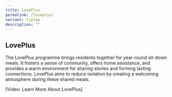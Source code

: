 ```yaml
---
title: LovePlus
permalink: /loveplus/
variant: tiptap
description: ""
---
```

<h2>LovePlus</h2>
<p>The LovePlus programme brings residents together for year-round sit-down
meals. It fosters a sense of community, offers home assistance, and provides
a warm environment for sharing stories and forming lasting connections.
LovePlus aims to reduce isolation by creating a welcoming atmosphere during
these shared meals.</p>
<p>[Video: Learn More About LovePlus]</p>
<p></p>
